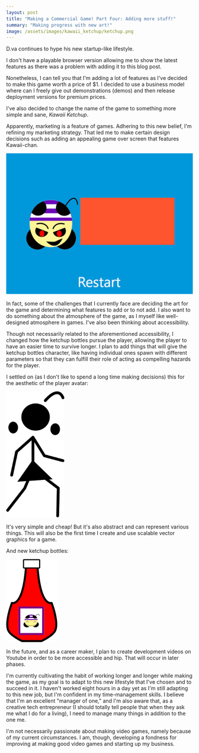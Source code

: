 ```yaml
---
layout: post
title: "Making a Commercial Game! Part Four: Adding more stuff!"
summary: "Making progress with new art!"
image: /assets/images/kawaii_ketchup/ketchup.png
---
```


D.va continues to hype his new startup-like lifestyle.

I don't have a playable browser version allowing me to show the latest features as there was a problem with adding it to this blog post.

Nonetheless, I can tell you that I'm adding a lot of features as I've decided to make this game worth a price of $1. I decided to use a business model where can I freely give out demonstrations (demos) and then release deployment versions for premium prices.

I've also decided to change the name of the game to something more simple and sane, *Kawaii Ketchup*.

Apparently, marketing is a feature of games. Adhering to this new belief, I'm refining my marketing strategy. That led me to make certain design decisions such as adding an appealing game over screen that features Kawaii-chan.

![game over screen](/assets/images/kawaii_ketchup/4-ketchup-gameover.gif)

In fact, some of the challenges that I currently face are deciding the art for the game and determining what features to add or to not add. I also want to do something about the atmosphere of the game, as I myself like well-designed atmosphere in games. I've also been thinking about accessibility.

Though not necessarily related to the aforementioned accessibility, I changed how the ketchup bottles pursue the player, allowing the player to have an easier time to survive longer. I plan to add things that will give the ketchup bottles character, like having individual ones spawn with different parameters so that they can fulfill their role of acting as compelling hazards for the player.

I settled on (as I don't like to spend a long time making decisions) this for the aesthetic of the player avatar:

![player](/assets/images/kawaii_ketchup/player.png)

It's very simple and cheap! But it's also abstract and can represent various things. This will also be the first time I create and use scalable vector graphics for a game.

And new ketchup bottles:

![ketchup bottle](/assets/images/kawaii_ketchup/ketchup.png)

In the future, and as a career maker, I plan to create development videos on Youtube in order to be more accessible and hip. That will occur in later phases.

I'm currently cultivating the habit of working longer and longer while making the game, as my goal is to adapt to this new lifestyle that I've chosen and to succeed in it. I haven't worked eight hours in a day yet as I'm still adapting to this new job, but I'm confident in my time-management skills. I believe that I'm an excellent "manager of one," and I'm also aware that, as a creative tech entrepreneur (I should totally tell people that when they ask me what I do for a living), I need to manage many things in addition to the one me.

I'm not necessarily passionate about making video games, namely because of my current circumstances. I am, though, developing a fondness for improving at making good video games and starting up my business.